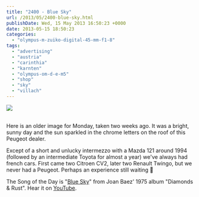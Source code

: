 ```yaml
---
title: "2400 - Blue Sky"
url: /2013/05/2400-blue-sky.html
publishDate: Wed, 15 May 2013 16:50:23 +0000
date: 2013-05-15 18:50:23
categories: 
  - "olympus-m-zuiko-digital-45-mm-f1-8"
tags: 
  - "advertising"
  - "austria"
  - "carinthia"
  - "karnten"
  - "olympus-om-d-e-m5"
  - "shop"
  - "sky"
  - "villach"
---
```

<div class="container">
<div class="center"><a target="_blank" href="https://d25zfm9zpd7gm5.cloudfront.net/1200x1200/2013/20130504_074904_lr.jpg"><img src="https://d25zfm9zpd7gm5.cloudfront.net/0600x0600/2013/20130504_074904_lr.jpg" /></a></div>
</div>
<br />

Here is an older image for Monday, taken two weeks ago. It was a bright, sunny day and the sun sparkled in the chrome letters on the roof of this Peugeot dealer.

 Except of a short and unlucky intermezzo with a Mazda 121 around 1994 (followed by an intermediate Toyota for almost a year) we've always had french cars. First came two Citroen CV2, later two Renault Twingo, but we never had a Peugeot. Perhaps an experience still waiting 🙂

The Song of the Day is "<a href="http://www.lyricsmode.com/lyrics/j/joan_baez/blue_sky.html" target="_blank">Blue Sky</a>" from Joan Baez' 1975 album "Diamonds &amp; Rust". Hear it on <a href="http://www.youtube.com/watch?v=7UoTqvEtiFM" target="_blank">YouTube</a>.
